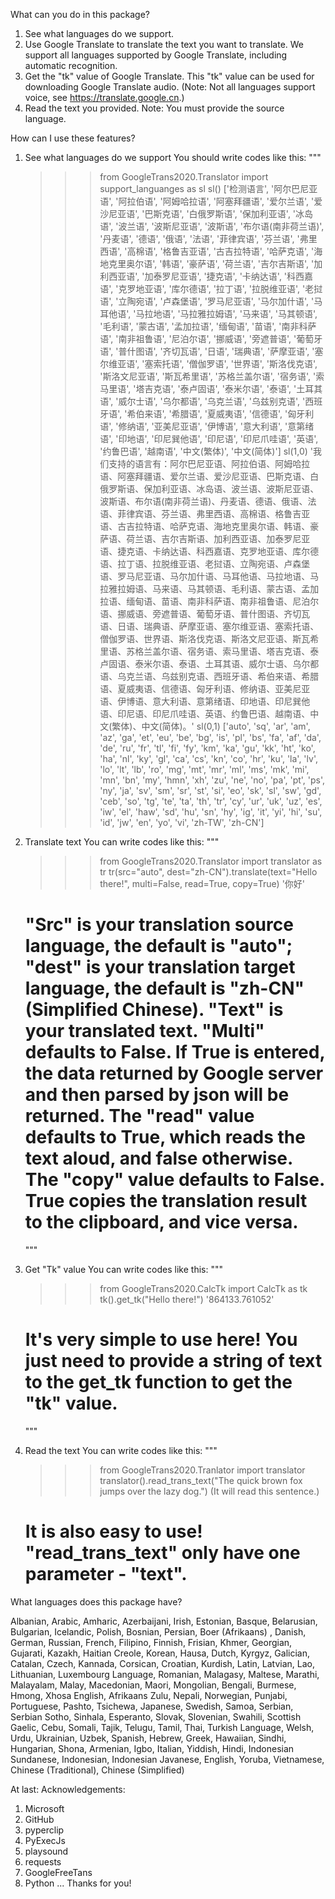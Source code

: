 What can you do in this package?
1. See what languages do we support.
2. Use Google Translate to translate the text you want to translate. We support all languages supported by Google Translate, including automatic recognition.
3. Get the "tk" value of Google Translate. This "tk" value can be used for downloading Google Translate audio. (Note: Not all languages support voice, see https://translate.google.cn.)
4. Read the text you provided. Note: You must provide the source language.

How can I use these features?
1. See what languages do we support
    You should write codes like this:
    """
    >>> from GoogleTrans2020.Translator import support_languanges as sl
    >>> sl()
    ['检测语言', '阿尔巴尼亚语', '阿拉伯语', '阿姆哈拉语', '阿塞拜疆语', '爱尔兰语', '爱沙尼亚语', '巴斯克语', '白俄罗斯语', '保加利亚语', '冰岛语', '波兰语', '波斯尼亚语', '波斯语', '布尔语(南非荷兰语)', '丹麦语', '德语', '俄语', '法语', '菲律宾语', '芬兰语', '弗里西语', '高棉语', '格鲁吉亚语', '古吉拉特语', '哈萨克语', '海地克里奥尔语', '韩语', '豪萨语', '荷兰语', '吉尔吉斯语', '加利西亚语', '加泰罗尼亚语', '捷克语', '卡纳达语', '科西嘉语', '克罗地亚语', '库尔德语', '拉丁语', '拉脱维亚语', '老挝语', '立陶宛语', '卢森堡语', '罗马尼亚语', '马尔加什语', '马耳他语', '马拉地语', '马拉雅拉姆语', '马来语', '马其顿语', '毛利语', '蒙古语', '孟加拉语', '缅甸语', '苗语', '南非科萨语', '南非祖鲁语', '尼泊尔语', '挪威语', '旁遮普语', '葡萄牙语', '普什图语', '齐切瓦语', '日语', '瑞典语', '萨摩亚语', '塞尔维亚语', '塞索托语', '僧伽罗语', '世界语', '斯洛伐克语', '斯洛文尼亚语', '斯瓦希里语', '苏格兰盖尔语', '宿务语', '索马里语', '塔吉克语', '泰卢固语', '泰米尔语', '泰语', '土耳其语', '威尔士语', '乌尔都语', '乌克兰语', '乌兹别克语', '西班牙语', '希伯来语', '希腊语', '夏威夷语', '信德语', '匈牙利语', '修纳语', '亚美尼亚语', '伊博语', '意大利语', '意第绪语', '印地语', '印尼巽他语', '印尼语', '印尼爪哇语', '英语', '约鲁巴语', '越南语', '中文(繁体)', '中文(简体)']
    >>> sl(1,0)
    '我们支持的语言有：阿尔巴尼亚语、阿拉伯语、阿姆哈拉语、阿塞拜疆语、爱尔兰语、爱沙尼亚语、巴斯克语、白俄罗斯语、保加利亚语、冰岛语、波兰语、波斯尼亚语、波斯语、布尔语(南非荷兰语)、丹麦语、德语、俄语、法语、菲律宾语、芬兰语、弗里西语、高棉语、格鲁吉亚语、古吉拉特语、哈萨克语、海地克里奥尔语、韩语、豪萨语、荷兰语、吉尔吉斯语、加利西亚语、加泰罗尼亚语、捷克语、卡纳达语、科西嘉语、克罗地亚语、库尔德语、拉丁语、拉脱维亚语、老挝语、立陶宛语、卢森堡语、罗马尼亚语、马尔加什语、马耳他语、马拉地语、马拉雅拉姆语、马来语、马其顿语、毛利语、蒙古语、孟加拉语、缅甸语、苗语、南非科萨语、南非祖鲁语、尼泊尔语、挪威语、旁遮普语、葡萄牙语、普什图语、齐切瓦语、日语、瑞典语、萨摩亚语、塞尔维亚语、塞索托语、僧伽罗语、世界语、斯洛伐克语、斯洛文尼亚语、斯瓦希里语、苏格兰盖尔语、宿务语、索马里语、塔吉克语、泰卢固语、泰米尔语、泰语、土耳其语、威尔士语、乌尔都语、乌克兰语、乌兹别克语、西班牙语、希伯来语、希腊语、夏威夷语、信德语、匈牙利语、修纳语、亚美尼亚语、伊博语、意大利语、意第绪语、印地语、印尼巽他语、印尼语、印尼爪哇语、英语、约鲁巴语、越南语、中文(繁体)、中文(简体)。'
    >>> sl(0,1)
    ['auto', 'sq', 'ar', 'am', 'az', 'ga', 'et', 'eu', 'be', 'bg', 'is', 'pl', 'bs', 'fa', 'af', 'da', 'de', 'ru', 'fr', 'tl', 'fi', 'fy', 'km', 'ka', 'gu', 'kk', 'ht', 'ko', 'ha', 'nl', 'ky', 'gl', 'ca', 'cs', 'kn', 'co', 'hr', 'ku', 'la', 'lv', 'lo', 'lt', 'lb', 'ro', 'mg', 'mt', 'mr', 'ml', 'ms', 'mk', 'mi', 'mn', 'bn', 'my', 'hmn', 'xh', 'zu', 'ne', 'no', 'pa', 'pt', 'ps', 'ny', 'ja', 'sv', 'sm', 'sr', 'st', 'si', 'eo', 'sk', 'sl', 'sw', 'gd', 'ceb', 'so', 'tg', 'te', 'ta', 'th', 'tr', 'cy', 'ur', 'uk', 'uz', 'es', 'iw', 'el', 'haw', 'sd', 'hu', 'sn', 'hy', 'ig', 'it', 'yi', 'hi', 'su', 'id', 'jw', 'en', 'yo', 'vi', 'zh-TW', 'zh-CN']

2. Translate text
    You can write codes like this:
    """
    >>> from GoogleTrans2020.Translator import translator as tr
    >>> tr(src="auto", dest="zh-CN").translate(text="Hello there!", multi=False, read=True, copy=True) 
    '你好'
    # "Src" is your translation source language, the default is "auto"; "dest" is your translation target language, the default is "zh-CN" (Simplified Chinese). "Text" is your translated text. "Multi" defaults to False. If True is entered, the data returned by Google server and then parsed by json will be returned. The "read" value defaults to True, which reads the text aloud, and false otherwise. The "copy" value defaults to False. True copies the translation result to the clipboard, and vice versa.
    """
3. Get "Tk" value
    You can write codes like this:
    """
    >>> from GoogleTrans2020.CalcTk import CalcTk as tk
    >>> tk().get_tk("Hello there!")
    '864133.761052'
    # It's very simple to use here! You just need to provide a string of text to the get_tk function to get the "tk" value.
    """

4. Read the text
    You can write codes like this:
    """
    >>> from GoogleTrans2020.Tranlator import translator
    >>> translator().read_trans_text("The quick brown fox jumps over the lazy dog.")
    (It will read this sentence.)
    # It is also easy to use! "read_trans_text" only have one parameter - "text".

What languages does this package have?

Albanian, Arabic, Amharic, Azerbaijani, Irish, Estonian, Basque, Belarusian, Bulgarian, Icelandic, Polish, Bosnian, Persian, Boer (Afrikaans) , Danish, German, Russian, French, Filipino, Finnish, Frisian, Khmer, Georgian, Gujarati, Kazakh, Haitian Creole, Korean, Hausa, Dutch, Kyrgyz, Galician, Catalan, Czech, Kannada, Corsican, Croatian, Kurdish, Latin, Latvian, Lao, Lithuanian, Luxembourg Language, Romanian, Malagasy, Maltese, Marathi, Malayalam, Malay, Macedonian, Maori, Mongolian, Bengali, Burmese, Hmong, Xhosa English, Afrikaans Zulu, Nepali, Norwegian, Punjabi, Portuguese, Pashto, Tsichewa, Japanese, Swedish, Samoa, Serbian, Serbian Sotho, Sinhala, Esperanto, Slovak, Slovenian, Swahili, Scottish Gaelic, Cebu, Somali, Tajik, Telugu, Tamil, Thai, Turkish Language, Welsh, Urdu, Ukrainian, Uzbek, Spanish, Hebrew, Greek, Hawaiian, Sindhi, Hungarian, Shona, Armenian, Igbo, Italian, Yiddish, Hindi, Indonesian Sundanese, Indonesian, Indonesian Javanese, English, Yoruba, Vietnamese, Chinese (Traditional), Chinese (Simplified)

At last:
Acknowledgements:
1. Microsoft
2. GitHub
3. pyperclip
4. PyExecJs
5. playsound
6. requests
7. GoogleFreeTans
8. Python
...
Thanks for you!